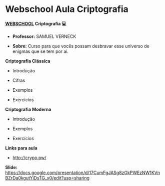 # Webschool Aula Criptografia

#### [WEBSCHOOL](https://github.com/Webschool-io) Criptografia :computer: 


* **Professor:** SAMUEL VERNECK

* **Sobre:** Curso para que vocês possam desbravar esse universo de enigmas que se tem por ai.

**Criptografia Clássica**

* Introdução

* Cifras

* Exemplos

* Exercícios

**Criptografia Moderna**

* Introdução

* Exemplos

* Exercícios

**Links para aula**
* http://crypo.pw/

**Slide:** https://docs.google.com/presentation/d/17CumFgJASg8zGkPWEzNW1KVnBZrDa0kgutYiDsTG_x0/edit?usp=sharing
